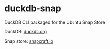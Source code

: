 # duckdb-snap
DuckDB CLI packaged for the Ubuntu Snap Store

DuckDB: [duckdb.org](https://duckdb.org)

Snap store: [snapcraft.io](https://snapcraft.io)
